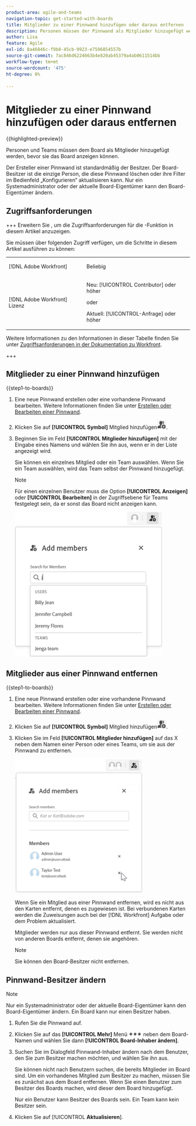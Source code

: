 ```yaml
---
product-area: agile-and-teams
navigation-topic: get-started-with-boards
title: Mitglieder zu einer Pinnwand hinzufügen oder daraus entfernen
description: Personen müssen der Pinnwand als Mitglieder hinzugefügt werden, bevor sie die Pinnwand anzeigen und Karten zugewiesen werden können.
author: Lisa
feature: Agile
exl-id: 8a46846c-f9b8-45cb-9923-e7596854557b
source-git-commit: 7ac846d6224663b4e820ab45379a4ab0611514bb
workflow-type: tm+mt
source-wordcount: '475'
ht-degree: 0%

---
```


# Mitglieder zu einer Pinnwand hinzufügen oder daraus entfernen

{{highlighted-preview}}

Personen und Teams müssen dem Board als Mitglieder hinzugefügt werden, bevor sie das Board anzeigen können.

Der Ersteller einer Pinnwand ist standardmäßig der Besitzer. Der Board-Besitzer ist die einzige Person, die diese Pinnwand löschen oder ihre Filter im Bedienfeld „Konfigurieren“ aktualisieren kann. <span class="preview">Nur ein Systemadministrator oder der aktuelle Board-Eigentümer kann den Board-Eigentümer ändern.</span>

## Zugriffsanforderungen

+++ Erweitern Sie , um die Zugriffsanforderungen für die -Funktion in diesem Artikel anzuzeigen.

Sie müssen über folgenden Zugriff verfügen, um die Schritte in diesem Artikel ausführen zu können:

<table style="table-layout:auto"> 
 <col> 
 <col> 
 <tbody> 
  <tr> 
   <td role="rowheader">[!DNL Adobe Workfront]</td> 
   <td> <p>Beliebig</p> </td> 
  </tr> 
  <tr> 
   <td role="rowheader">[!DNL Adobe Workfront] Lizenz</td> 
   <td> 
   <p>Neu: [!UICONTROL Contributor] oder höher</p> 
   <p>oder</p>
   <p>Aktuell: [!UICONTROL-Anfrage] oder höher</p>
   </td> 
  </tr> 
 </tbody> 
</table>

Weitere Informationen zu den Informationen in dieser Tabelle finden Sie unter [Zugriffsanforderungen in der Dokumentation zu Workfront](/help/quicksilver/administration-and-setup/add-users/access-levels-and-object-permissions/access-level-requirements-in-documentation.md).

+++

## Mitglieder zu einer Pinnwand hinzufügen

{{step1-to-boards}}

1. Eine neue Pinnwand erstellen oder eine vorhandene Pinnwand bearbeiten. Weitere Informationen finden Sie unter [Erstellen oder Bearbeiten einer Pinnwand](../../agile/get-started-with-boards/create-edit-board.md).
1. Klicken Sie auf **[!UICONTROL Symbol]** Mitglied hinzufügen![ (Mitglieder hinzufügen](assets/boards-addmember-spectrum-25x25.png).
1. Beginnen Sie im Feld **[!UICONTROL Mitglieder hinzufügen]** mit der Eingabe eines Namens und wählen Sie ihn aus, wenn er in der Liste angezeigt wird.

   Sie können ein einzelnes Mitglied oder ein Team auswählen. Wenn Sie ein Team auswählen, wird das Team selbst der Pinnwand hinzugefügt.

   >[!NOTE]
   >
   >Für einen einzelnen Benutzer muss die Option **[!UICONTROL Anzeigen]** oder **[!UICONTROL Bearbeiten]** in der Zugriffsebene für Teams festgelegt sein, da er sonst das Board nicht anzeigen kann.


   ![Mitglieder zu Pinnwand hinzufügen](assets/boards-add-members.png)

## Mitglieder aus einer Pinnwand entfernen

{{step1-to-boards}}

1. Eine neue Pinnwand erstellen oder eine vorhandene Pinnwand bearbeiten. Weitere Informationen finden Sie unter [Erstellen oder Bearbeiten einer Pinnwand](../../agile/get-started-with-boards/create-edit-board.md).
1. Klicken Sie auf **[!UICONTROL Symbol]** Mitglied hinzufügen![ (Mitglieder hinzufügen](assets/boards-addmember-spectrum-25x25.png).
1. Klicken Sie im Feld **[!UICONTROL Mitglieder hinzufügen]** auf das X neben dem Namen einer Person oder eines Teams, um sie aus der Pinnwand zu entfernen.

   ![Mitglied aus der Pinnwand entfernen](assets/boards-remove-member-from-board-350x367.png)

   Wenn Sie ein Mitglied aus einer Pinnwand entfernen, wird es nicht aus den Karten entfernt, denen es zugewiesen ist. Bei verbundenen Karten werden die Zuweisungen auch bei der [!DNL Workfront] Aufgabe oder dem Problem aktualisiert.

   Mitglieder werden nur aus dieser Pinnwand entfernt. Sie werden nicht von anderen Boards entfernt, denen sie angehören.

   >[!NOTE]
   >
   >Sie können den Board-Besitzer nicht entfernen.

<div class="preview">

## Pinnwand-Besitzer ändern

>[!NOTE]
>
>Nur ein Systemadministrator oder der aktuelle Board-Eigentümer kann den Board-Eigentümer ändern. Ein Board kann nur einen Besitzer haben.

1. Rufen Sie die Pinnwand auf.
1. Klicken Sie auf das **[!UICONTROL Mehr]** Menü ![Mehr](assets/more-icon-spectrum.png) neben dem Board-Namen und wählen Sie dann **[!UICONTROL Board-Inhaber ändern]**.
1. Suchen Sie im Dialogfeld Pinnwand-Inhaber ändern nach dem Benutzer, den Sie zum Besitzer machen möchten, und wählen Sie ihn aus.

   Sie können nicht nach Benutzern suchen, die bereits Mitglieder im Board sind. Um ein vorhandenes Mitglied zum Besitzer zu machen, müssen Sie es zunächst aus dem Board entfernen. Wenn Sie einen Benutzer zum Besitzer des Boards machen, wird dieser dem Board hinzugefügt.

   Nur ein Benutzer kann Besitzer des Boards sein. Ein Team kann kein Besitzer sein.

1. Klicken Sie auf [!UICONTROL **Aktualisieren**].

</div>
